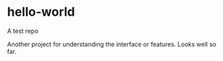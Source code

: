 # hello-world
A test repo

Another project for understanding the interface or features. Looks well so far.
